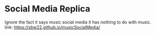 # Social Media Replica
Ignore the fact it says music social media it has nothing to do with music. 
link: https://sbw22.github.io/musicSocialMedia/
